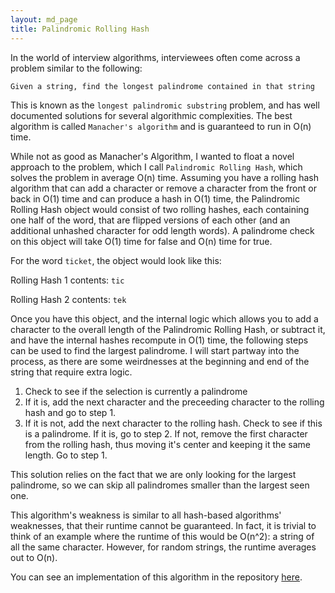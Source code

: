 ```yaml
---
layout: md_page
title: Palindromic Rolling Hash
---
```

In the world of interview algorithms, interviewees often come across a problem similar to the following:

`Given a string, find the longest palindrome contained in that string`

This is known as the `longest palindromic substring` problem, and has well documented solutions for several algorithmic complexities. The best algorithm is called `Manacher's algorithm` and is guaranteed to run in O(n) time.

While not as good as Manacher's Algorithm, I wanted to float a novel approach to the problem, which I call `Palindromic Rolling Hash`, which solves the problem in average O(n) time. Assuming you have a rolling hash algorithm that can add a character or remove a character from the front or back in O(1) time and can produce a hash in O(1) time, the Palindromic Rolling Hash object would consist of two rolling hashes, each containing one half of the word, that are flipped versions of each other (and an additional unhashed character for odd length words). A palindrome check on this object will take O(1) time for false and O(n) time for true.

For the word `ticket`, the object would look like this:

Rolling Hash 1 contents: `tic`

Rolling Hash 2 contents: `tek`

Once you have this object, and the internal logic which allows you to add a character to the overall length of the Palindromic Rolling Hash, or subtract it, and have the internal hashes recompute in O(1) time, the following steps can be used to find the largest palindrome. I will start partway into the process, as there are some weirdnesses at the beginning and end of the string that require extra logic.

1. Check to see if the selection is currently a palindrome
2. If it is, add the next character and the preceeding character to the rolling hash and go to step 1.
3. If it is not, add the next character to the rolling hash. Check to see if this is a palindrome. If it is, go to step 2. If not, remove the first character from the rolling hash, thus moving it's center and keeping it the same length. Go to step 1.

This solution relies on the fact that we are only looking for the largest palindrome, so we can skip all palindromes smaller than the largest seen one.

This algorithm's weakness is similar to all hash-based algorithms' weaknesses, that their runtime cannot be guaranteed. In fact, it is trivial to think of an example where the runtime of this would be O(n^2): a string of all the same character. However, for random strings, the runtime averages out to O(n).

You can see an implementation of this algorithm in the repository [here](https://github.com/cakenggt/palindromic-rolling-string-hash).
